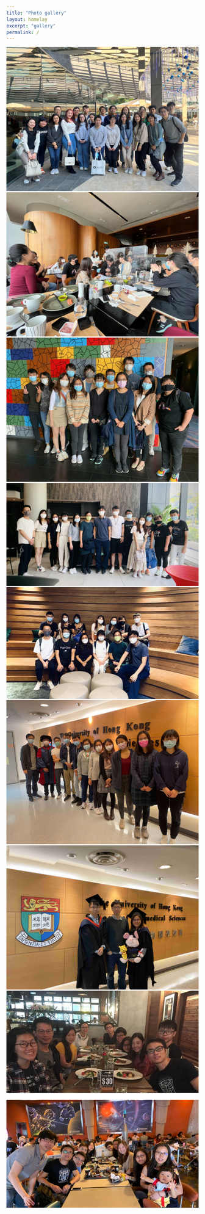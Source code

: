 ```yaml
---
title: "Photo gallery"
layout: homelay
excerpt: "gallery"
permalink: /
---
```


<div class="grid3x3">
<div><img src="/images/news/2023_11_28_christmas_lunch.jpg"></div>
<div><img src="/images/news/2021_12_15_christmas_lunch0.jpeg"></div>
 <div><img src="/images/news/2021_12_15_christmas_lunch2.jpeg"></div>
 <div><img src="/images/news/20210715_sciencepark1.jpg"></div>
 <div><img src="/images/news/20210715_sciencepark2.jpg"></div>
<div><img src="/images/news/2021_XF_grad_group_photo_tiny.jpg"></div>
<div><img src="/images/news/2020_01_03_Becky_John_graduation.jpg"></div>
 <div><img src="/images/news/news_lablunch.jpg"></div>
 <div><img src="/images/news/news_disneyretreat.jpg"></div>
</div>

